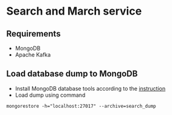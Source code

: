 # Search and March service

## Requirements

* MongoDB
* Apache Kafka

## Load database dump to MongoDB

* Install MongoDB database tools according to the [instruction](https://www.mongodb.com/docs/database-tools/installation/installation-macos/)
* Load dump using command

```shell
mongorestore -h="localhost:27017" --archive=search_dump
```